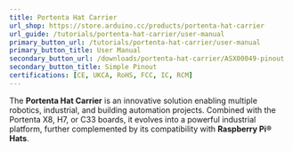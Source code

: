 ```yaml
---
title: Portenta Hat Carrier
url_shop: https://store.arduino.cc/products/portenta-hat-carrier
url_guide: /tutorials/portenta-hat-carrier/user-manual
primary_button_url: /tutorials/portenta-hat-carrier/user-manual
primary_button_title: User Manual
secondary_button_url: /downloads/portenta-hat-carrier/ASX00049-pinout
secondary_button_title: Simple Pinout
certifications: [CE, UKCA, RoHS, FCC, IC, RCM]
---
```


The **Portenta Hat Carrier** is an innovative solution enabling multiple robotics, industrial, and building automation projects. Combined with the Portenta X8, H7, or C33 boards, it evolves into a powerful industrial platform, further complemented by its compatibility with **Raspberry Pi® Hats**.
